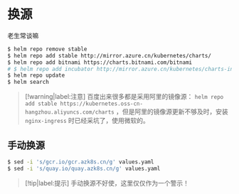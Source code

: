 # 换源

老生常谈嘛

```bash
$ helm repo remove stable
$ helm repo add stable http://mirror.azure.cn/kubernetes/charts/
$ helm repo add bitnami https://charts.bitnami.com/bitnami
# $ helm repo add incubator http://mirror.azure.cn/kubernetes/charts-incubator/   这个添加不了了！
$ helm repo update
$ helm search
```

> [!warning|label:注意]
> 百度出来很多都是采用阿里的镜像源： `helm repo add stable https://kubernetes.oss-cn-hangzhou.aliyuncs.com/charts` ，但是阿里的镜像源更新不够及时，安装 `nginx-ingress` 时已经采坑了，使用微软的。


## 手动换源

```bash
$ sed -i 's/gcr.io/gcr.azk8s.cn/g' values.yaml
$ sed -i 's/quay.io/quay.azk8s.cn/g' values.yaml
```

> [!tip|label:提示]
> 手动换源不好使，这里仅仅作为一个警示！
